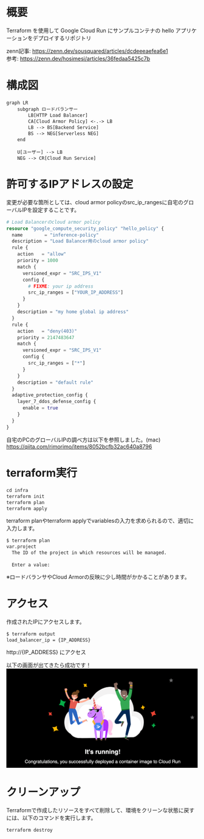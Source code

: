 # 概要
Terraform を使用して Google Cloud Run にサンプルコンテナの hello アプリケーションをデプロイするリポジトリ

zenn記事: https://zenn.dev/sousquared/articles/dcdeeeaefea6e1  
参考: https://zenn.dev/hosimesi/articles/36fedaa5425c7b


# 構成図
```mermaid
graph LR
    subgraph ロードバランサー
        LB[HTTP Load Balancer] 
        CA[Cloud Armor Policy] <-.-> LB
        LB --> BS[Backend Service]
        BS --> NEG[Serverless NEG]
    end

    U[ユーザー] --> LB
    NEG --> CR[Cloud Run Service]
```


# 許可するIPアドレスの設定

変更が必要な箇所としては、cloud armor policyのsrc_ip_rangesに自宅のグローバルIPを設定することです。
```terraform
# Load Balancerのcloud armor policy
resource "google_compute_security_policy" "hello_policy" {
  name        = "inference-policy"
  description = "Load Balancer用のcloud armor policy"
  rule {
    action   = "allow"
    priority = 1000
    match {
      versioned_expr = "SRC_IPS_V1"
      config {
        # FIXME: your ip address
        src_ip_ranges = ["YOUR_IP_ADDRESS"]
      }
    }
    description = "my home global ip address"
  }
  rule {
    action   = "deny(403)"
    priority = 2147483647
    match {
      versioned_expr = "SRC_IPS_V1"
      config {
        src_ip_ranges = ["*"]
      }
    }
    description = "default rule"
  }
  adaptive_protection_config {
    layer_7_ddos_defense_config {
      enable = true
    }
  }
}
```

自宅のPCのグローバルIPの調べ方は以下を参照しました。(mac)
https://qiita.com/rimorimo/items/8052bcfb32ac640a8796

# terraform実行
```shell
cd infra
terraform init
terraform plan
terraform apply
```

terraform planやterraform applyでvariablesの入力を求められるので、適切に入力します。
```shell
$ terraform plan
var.project
  The ID of the project in which resources will be managed.

  Enter a value:
```

※ロードバランサやCloud Armorの反映に少し時間がかかることがあります。

# アクセス
作成されたIPにアクセスします。
```shell
$ terraform output
load_balancer_ip = {IP_ADDRESS}
```

http://{IP_ADDRESS} にアクセス

以下の画面が出てきたら成功です！
![success](success.png)

# クリーンアップ
Terraformで作成したリソースをすべて削除して、環境をクリーンな状態に戻すには、以下のコマンドを実行します。
```shell
terraform destroy
```
